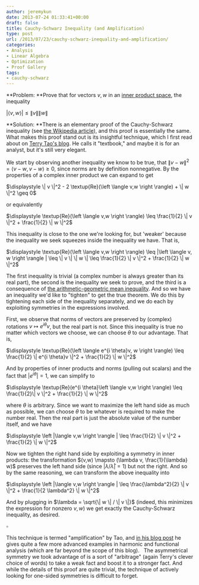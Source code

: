 ```yaml
---
author: jeremykun
date: 2013-07-24 01:33:41+00:00
draft: false
title: Cauchy-Schwarz Inequality (and Amplification)
type: post
url: /2013/07/23/cauchy-schwarz-inequality-and-amplification/
categories:
- Analysis
- Linear Algebra
- Optimization
- Proof Gallery
tags:
- cauchy-schwarz
---
```


**Problem: **Prove that for vectors $v, w$ in an [inner product space](http://jeremykun.com/2011/07/25/inner-product-spaces-a-primer/), the inequality

$\displaystyle |\left \langle v, w \right \rangle | \leq \| v \| \| w \|$

**Solution: **There is an elementary proof of the Cauchy-Schwarz inequality (see [the Wikipedia article](http://en.wikipedia.org/wiki/Cauchy%E2%80%93Schwarz_inequality#Proof)), and this proof is essentially the same. What makes this proof stand out is its insightful technique, which I first read about on [Terry Tao's blog](http://terrytao.wordpress.com/2007/09/05/amplification-arbitrage-and-the-tensor-power-trick/). He calls it "textbook," and maybe it is for an analyst, but it's still very elegant.

We start by observing another inequality we know to be true, that $\| v - w \|^2 = \left \langle v - w, v - w \right \rangle \geq 0$, since norms are by definition nonnegative. By the properties of a complex inner product we can expand to get

$\displaystyle \| v \|^2 - 2 \textup{Re}(\left \langle v,w \right \rangle) + \| w \|^2 \geq 0$

or equivalently

$\displaystyle \textup{Re}(\left \langle v,w \right \rangle) \leq \frac{1}{2} \| v \|^2 + \frac{1}{2} \| w \|^2$

This inequality is close to the one we're looking for, but 'weaker' because the inequality we seek squeezes inside the inequality we have. That is,

$\displaystyle \textup{Re}(\left \langle v,w \right \rangle) \leq |\left \langle v, w \right \rangle | \leq \| v \| \| w \| \leq \frac{1}{2} \| v \|^2 + \frac{1}{2} \| w \|^2$

The first inequality is trivial (a complex number is always greater than its real part), the second is the inequality we seek to prove, and the third is a consequence of [the arithmetic-geometric mean inequality](http://en.wikipedia.org/wiki/Inequality_of_arithmetic_and_geometric_means). And so we have an inequality we'd like to "tighten" to get the true theorem. We do this by tightening each side of the inequality separately, and we do each by exploiting symmetries in the expressions involved.

First, we observe that norms of vectors are preserved by (complex) rotations $v \mapsto e^{i \theta}v$, but the real part is not. Since this inequality is true no matter which vectors we choose, we can choose $\theta$ to our advantage. That is,

$\displaystyle \textup{Re}(\left \langle e^{i \theta}v, w \right \rangle) \leq \frac{1}{2} \| e^{i \theta}v \|^2 + \frac{1}{2} \| w \|^2$

And by properties of inner products and norms (pulling out scalars) and the fact that $|e^{i\theta}| = 1$, we can simplify to

$\displaystyle \textup{Re}(e^{i \theta}\left \langle v,w \right \rangle) \leq \frac{1}{2}\| v \|^2 + \frac{1}{2} \| w \|^2$

where $\theta$ is arbitrary. Since we want to maximize the left hand side as much as possible, we can choose $\theta$ to be whatever is required to make the number real. Then the real part is just the absolute value of the number itself, and we have

$\displaystyle \left |\langle v,w \right \rangle | \leq \frac{1}{2} \| v \|^2 + \frac{1}{2} \| w \|^2$

Now we tighten the right hand side by exploiting a symmetry in inner products: the transformation $(v,w) \mapsto (\lambda v, \frac{1}{\lambda} w)$ preserves the left hand side (since $|\lambda / \bar{\lambda}| = 1$) but not the right. And so by the same reasoning, we can transform the above inequality into

$\displaystyle \left |\langle v,w \right \rangle | \leq \frac{\lambda^2}{2} \| v \|^2 + \frac{1}{2 \lambda^2} \| w \|^2$

And by plugging in $\lambda = \sqrt{\| w \| / \| v \|}$ (indeed, this minimizes the expression for nonzero $v,w$) we get exactly the Cauchy-Schwarz inequality, as desired.

$\square$

This technique is termed "amplification" by Tao, and [in his blog post](http://terrytao.wordpress.com/2007/09/05/amplification-arbitrage-and-the-tensor-power-trick/) he gives quite a few more advanced examples in harmonic and functional analysis (which are far beyond the scope of this blog).   The asymmetrical symmetry we took advantage of is a sort of "arbitrage" (again Terry's clever choice of words) to take a weak fact and boost it to a stronger fact. And while the details of this proof are quite trivial, the technique of actively looking for one-sided symmetries is difficult to forget.
